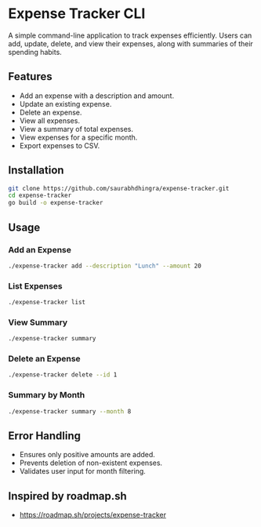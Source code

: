 # Expense Tracker CLI

A simple command-line application to track expenses efficiently. Users can add, update, delete, and view their expenses, along with summaries of their spending habits.

## Features
- Add an expense with a description and amount.
- Update an existing expense.
- Delete an expense.
- View all expenses.
- View a summary of total expenses.
- View expenses for a specific month.
- Export expenses to CSV.

## Installation
```sh
git clone https://github.com/saurabhdhingra/expense-tracker.git
cd expense-tracker
go build -o expense-tracker
```

## Usage

### Add an Expense
```sh
./expense-tracker add --description "Lunch" --amount 20
```

### List Expenses
```sh
./expense-tracker list
```

### View Summary
```sh
./expense-tracker summary
```

### Delete an Expense
```sh
./expense-tracker delete --id 1
```

### Summary by Month
```sh
./expense-tracker summary --month 8
```

## Error Handling
- Ensures only positive amounts are added.
- Prevents deletion of non-existent expenses.
- Validates user input for month filtering.

## Inspired by roadmap.sh
- https://roadmap.sh/projects/expense-tracker